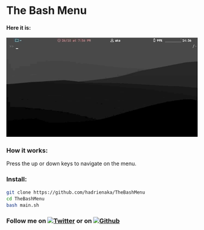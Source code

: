 # The Bash Menu
#### Here it is:
![](menugif.gif)

[1.2]: http://i.imgur.com/tXSoThF.png (twitter icon without padding)
[6.1]: http://i.imgur.com/0o48UoR.png (github icon with padding)
[1]: https://twitter.com/hadrienaka
[6]: http://www.github.com/hadrienaka

### How it works:
Press the up or down keys to navigate on the menu.

### Install:
```bash
git clone https://github.com/hadrienaka/TheBashMenu
cd TheBashMenu
bash main.sh
```

### Follow me on [![Twitter][1.2]][1] or on [![Github][6.1]][6]

